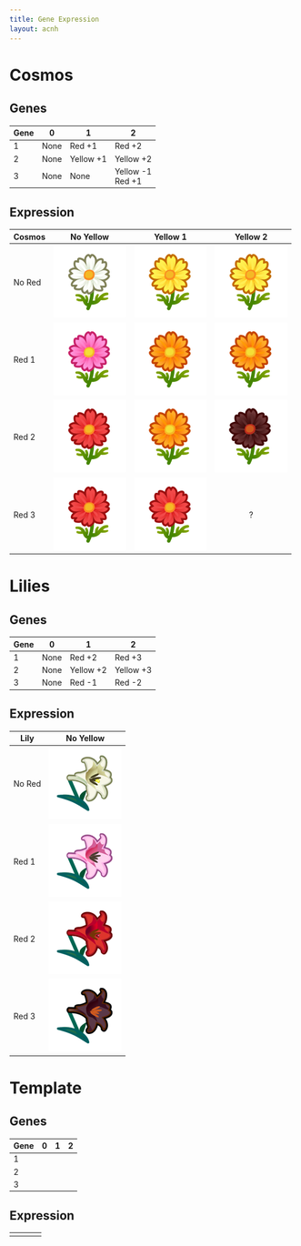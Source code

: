 ```yaml
---
title: Gene Expression
layout: acnh
---
```


# Cosmos

## Genes

| Gene | 0    | 1         | 2                     |
| ---- | ---- | --------- | --------------------- |
| 1    | None | Red +1    | Red +2                |
| 2    | None | Yellow +1 | Yellow +2             |
| 3    | None | None      | Yellow -1<br />Red +1 |

 ## Expression

| Cosmos | No Yellow | Yellow 1 | Yellow 2 |
| ------ | :-------: | :------: | :------: |
| No Red |  ![WC][]  | ![YC][]  | ![YC][]  |
| Red 1  |  ![PC][]  | ![OC][]  | ![OC][]  |
| Red 2  |  ![RC][]  | ![OC][]  | ![BC][]  |
| Red 3  |  ![RC][]  | ![RC][]  |    ?     |

# Lilies

## Genes

| Gene | 0    | 1         | 2         |
| ---- | ---- | --------- | --------- |
| 1    | None | Red +2    | Red +3    |
| 2    | None | Yellow +2 | Yellow +3 |
| 3    | None | Red -1    | Red -2    |

 ## Expression

| Lily   | No Yellow |
| ------ | :-------: |
| No Red |  ![WL][]  |
| Red 1  |  ![PL][]  |
| Red 2  |  ![RL][]  |
| Red 3  |  ![BL][]  |



# Template

## Genes

| Gene | 0    | 1    | 2    |
| ---- | ---- | ---- | ---- |
| 1    |      |      |      |
| 2    |      |      |      |
| 3    |      |      |      |

 ## Expression

|      |      |      |      |
| ---- | ---- | ---- | ---- |
|      |      |      |      |



[WR]: ../img/icon/RW.png "White Rose"
[RR]: ../img/icon/RR.png "Red Rose"
[YR]: ../img/icon/RY.png "Yellow Rose"
[PR]: ../img/icon/RP.png "Pink Rose"
[OR]: ../img/icon/RO.png "Orange Rose"
[LR]: ../img/icon/RU.png "Purple Rose"
[BR]: ../img/icon/RK.png "Black Rose"
[UR]: ../img/icon/RB.png "Blue Rose"
[RG]: ../img/icon/RG.png "Gold Rose"
[WT]: ../img/icon/TW.png "White Tulip"
[RT]: ../img/icon/TR.png "Red Tulip"
[YT]: ../img/icon/TY.png "Yellow Tulip"
[PT]: ../img/icon/TP.png "Pink Tulip"
[OT]: ../img/icon/TO.png "Orange Tulip"
[LT]: ../img/icon/TU.png "Purple Tulip"
[BT]: ../img/icon/TK.png "Black Tulip"

[WP]: ../img/icon/PW.png "White Pansy"
[RP]: ../img/icon/PR.png "Red Pansy"
[YP]: ../img/icon/PY.png "Yellow Pansy"
[OP]: ../img/icon/PO.png "Orange Pansy"
[LP]: ../img/icon/PU.png "Purple Pansy"
[UP]: ../img/icon/PB.png "Blue Pansy"

[RC]: ../img/icon/CR.png "Red Cosmos"
[WC]: ../img/icon/CW.png "White Cosmos"
[YC]: ../img/icon/CY.png "Yellow Cosmos"
[BC]: ../img/icon/CK.png "Black Cosmos"
[OC]: ../img/icon/CO.png "Orange Cosmos"
[PC]: ../img/icon/CP.png "Pink Cosmos"

[WL]: ../img/icon/LW.png "White Lily"
[RL]: ../img/icon/LR.png "Red Lily"
[YL]: ../img/icon/LY.png "Yellow Lily"
[PL]: ../img/icon/LP.png "Pink Lily"
[OL]: ../img/icon/LO.png "Orange Lily"
[BL]: ../img/icon/LK.png "Black Lily"

[RH]: ../img/icon/HR.png "Red Hyacinth"
[WH]: ../img/icon/HW.png "White Hyacinth"
[YH]: ../img/icon/HY.png "Yellow Hyacinth"
[LH]: ../img/icon/HU.png "Purple Hyacinth"
[OH]: ../img/icon/HO.png "Orange Hyacinth"
[PH]: ../img/icon/HP.png "Pink Hyacinth"
[UH]: ../img/icon/HB.png "Blue Hyacinth"

[RW]: ../img/icon/WR.png "Red Windflower"
[WW]: ../img/icon/WW.png "White Windflower"
[UW]: ../img/icon/WB.png "Blue Windflower"
[LW]: ../img/icon/WU.png "Purple Windflower"
[PW]: ../img/icon/WP.png "Pink Windflower"
[OW]: ../img/icon/WO.png "Orange Windflower"

[RM]: ../img/icon/MR.png "Red Mum"
[WM]: ../img/icon/MW.png "White Mum"
[YM]: ../img/icon/MY.png "Yellow Mum"
[LM]: ../img/icon/MU.png "Purple Mum"
[PM]: ../img/icon/MP.png "Pink Mum"
[GM]: ../img/icon/MG.png "Green Mum"